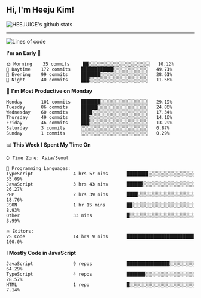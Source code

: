 ## Hi, I'm Heeju Kim!

![HEEJUICE's github stats](https://github-readme-stats.vercel.app/api?username=HEEJUICE&show_icons=true)

---
<!--START_SECTION:waka-->
![Lines of code](https://img.shields.io/badge/From%20Hello%20World%20I%27ve%20Written-19.6%20million%20lines%20of%20code-blue)

**I'm an Early 🐤** 

```text
🌞 Morning    35 commits     ██░░░░░░░░░░░░░░░░░░░░░░░   10.12% 
🌆 Daytime    172 commits    ████████████░░░░░░░░░░░░░   49.71% 
🌃 Evening    99 commits     ███████░░░░░░░░░░░░░░░░░░   28.61% 
🌙 Night      40 commits     ███░░░░░░░░░░░░░░░░░░░░░░   11.56%

```
📅 **I'm Most Productive on Monday** 

```text
Monday       101 commits    ███████░░░░░░░░░░░░░░░░░░   29.19% 
Tuesday      86 commits     ██████░░░░░░░░░░░░░░░░░░░   24.86% 
Wednesday    60 commits     ████░░░░░░░░░░░░░░░░░░░░░   17.34% 
Thursday     49 commits     ███░░░░░░░░░░░░░░░░░░░░░░   14.16% 
Friday       46 commits     ███░░░░░░░░░░░░░░░░░░░░░░   13.29% 
Saturday     3 commits      ░░░░░░░░░░░░░░░░░░░░░░░░░   0.87% 
Sunday       1 commits      ░░░░░░░░░░░░░░░░░░░░░░░░░   0.29%

```


📊 **This Week I Spent My Time On** 

```text
⌚︎ Time Zone: Asia/Seoul

💬 Programming Languages: 
TypeScript               4 hrs 57 mins       ████████░░░░░░░░░░░░░░░░░   35.09% 
JavaScript               3 hrs 43 mins       ██████░░░░░░░░░░░░░░░░░░░   26.27% 
PHP                      2 hrs 39 mins       ████░░░░░░░░░░░░░░░░░░░░░   18.76% 
JSON                     1 hr 15 mins        ██░░░░░░░░░░░░░░░░░░░░░░░   8.93% 
Other                    33 mins             █░░░░░░░░░░░░░░░░░░░░░░░░   3.99%

🔥 Editors: 
VS Code                  14 hrs 9 mins       █████████████████████████   100.0%

```

**I Mostly Code in JavaScript** 

```text
JavaScript               9 repos             ████████████████░░░░░░░░░   64.29% 
TypeScript               4 repos             ███████░░░░░░░░░░░░░░░░░░   28.57% 
HTML                     1 repo              █░░░░░░░░░░░░░░░░░░░░░░░░   7.14%

```



<!--END_SECTION:waka-->
